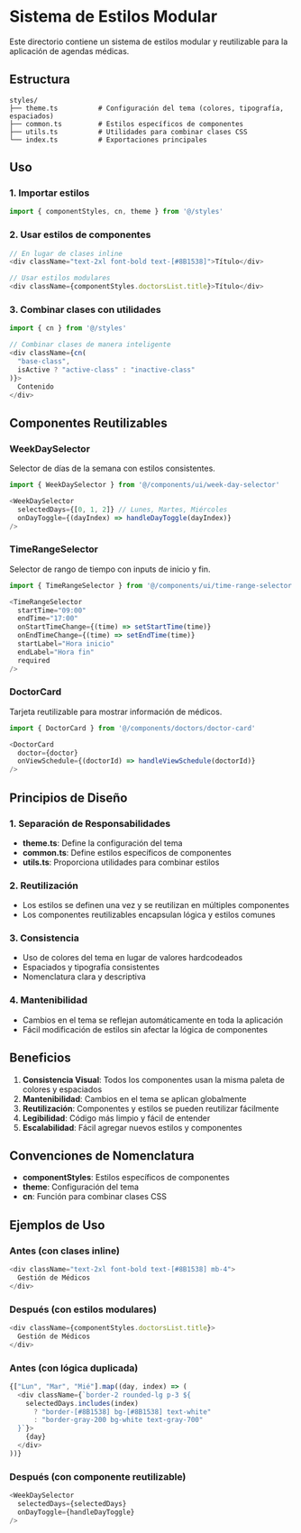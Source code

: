 # Sistema de Estilos Modular

Este directorio contiene un sistema de estilos modular y reutilizable para la aplicación de agendas médicas.

## Estructura

```
styles/
├── theme.ts          # Configuración del tema (colores, tipografía, espaciados)
├── common.ts         # Estilos específicos de componentes
├── utils.ts          # Utilidades para combinar clases CSS
└── index.ts          # Exportaciones principales
```

## Uso

### 1. Importar estilos

```typescript
import { componentStyles, cn, theme } from '@/styles'
```

### 2. Usar estilos de componentes

```typescript
// En lugar de clases inline
<div className="text-2xl font-bold text-[#8B1538]">Título</div>

// Usar estilos modulares
<div className={componentStyles.doctorsList.title}>Título</div>
```

### 3. Combinar clases con utilidades

```typescript
import { cn } from '@/styles'

// Combinar clases de manera inteligente
<div className={cn(
  "base-class",
  isActive ? "active-class" : "inactive-class"
)}>
  Contenido
</div>
```

## Componentes Reutilizables

### WeekDaySelector
Selector de días de la semana con estilos consistentes.

```typescript
import { WeekDaySelector } from '@/components/ui/week-day-selector'

<WeekDaySelector
  selectedDays={[0, 1, 2]} // Lunes, Martes, Miércoles
  onDayToggle={(dayIndex) => handleDayToggle(dayIndex)}
/>
```

### TimeRangeSelector
Selector de rango de tiempo con inputs de inicio y fin.

```typescript
import { TimeRangeSelector } from '@/components/ui/time-range-selector'

<TimeRangeSelector
  startTime="09:00"
  endTime="17:00"
  onStartTimeChange={(time) => setStartTime(time)}
  onEndTimeChange={(time) => setEndTime(time)}
  startLabel="Hora inicio"
  endLabel="Hora fin"
  required
/>
```

### DoctorCard
Tarjeta reutilizable para mostrar información de médicos.

```typescript
import { DoctorCard } from '@/components/doctors/doctor-card'

<DoctorCard
  doctor={doctor}
  onViewSchedule={(doctorId) => handleViewSchedule(doctorId)}
/>
```

## Principios de Diseño

### 1. Separación de Responsabilidades
- **theme.ts**: Define la configuración del tema
- **common.ts**: Define estilos específicos de componentes
- **utils.ts**: Proporciona utilidades para combinar estilos

### 2. Reutilización
- Los estilos se definen una vez y se reutilizan en múltiples componentes
- Los componentes reutilizables encapsulan lógica y estilos comunes

### 3. Consistencia
- Uso de colores del tema en lugar de valores hardcodeados
- Espaciados y tipografía consistentes
- Nomenclatura clara y descriptiva

### 4. Mantenibilidad
- Cambios en el tema se reflejan automáticamente en toda la aplicación
- Fácil modificación de estilos sin afectar la lógica de componentes

## Beneficios

1. **Consistencia Visual**: Todos los componentes usan la misma paleta de colores y espaciados
2. **Mantenibilidad**: Cambios en el tema se aplican globalmente
3. **Reutilización**: Componentes y estilos se pueden reutilizar fácilmente
4. **Legibilidad**: Código más limpio y fácil de entender
5. **Escalabilidad**: Fácil agregar nuevos estilos y componentes

## Convenciones de Nomenclatura

- **componentStyles**: Estilos específicos de componentes
- **theme**: Configuración del tema
- **cn**: Función para combinar clases CSS

## Ejemplos de Uso

### Antes (con clases inline)
```typescript
<div className="text-2xl font-bold text-[#8B1538] mb-4">
  Gestión de Médicos
</div>
```

### Después (con estilos modulares)
```typescript
<div className={componentStyles.doctorsList.title}>
  Gestión de Médicos
</div>
```

### Antes (con lógica duplicada)
```typescript
{["Lun", "Mar", "Mié"].map((day, index) => (
  <div className={`border-2 rounded-lg p-3 ${
    selectedDays.includes(index) 
      ? "border-[#8B1538] bg-[#8B1538] text-white"
      : "border-gray-200 bg-white text-gray-700"
  }`}>
    {day}
  </div>
))}
```

### Después (con componente reutilizable)
```typescript
<WeekDaySelector
  selectedDays={selectedDays}
  onDayToggle={handleDayToggle}
/>
``` 